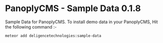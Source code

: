 # PanoplyCMS - Sample Data 0.1.8

Sample Data for PanoplyCMS. To install demo data in your PanoplyCMS, Hit the following command :-

`meteor add deligencetechnologies:sample-data`
